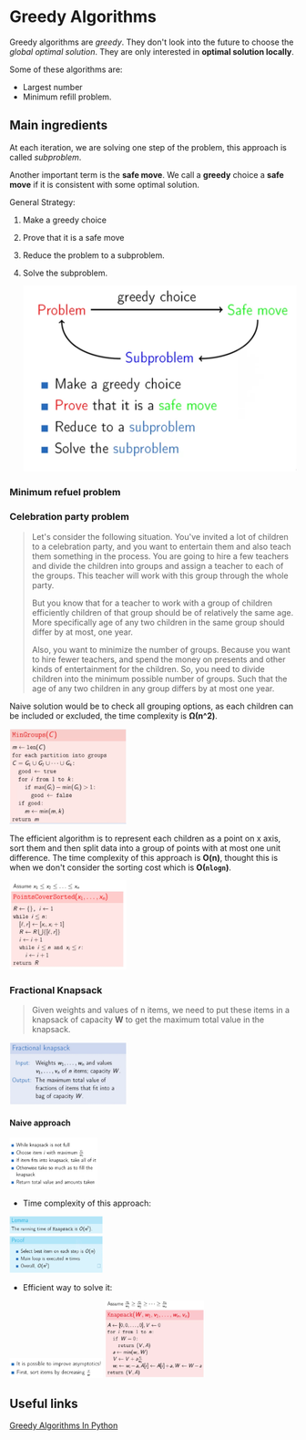 # Greedy Algorithms

Greedy algorithms are *greedy*. They don't look into the future to choose the *global optimal solution*. They are only interested in **optimal solution locally**.

Some of these algorithms are:

* Largest number
* Minimum refill problem.

## Main ingredients

At each iteration, we are solving one step of the problem, this approach is called *subproblem*.

Another important term is the **safe move**. We call a **greedy** choice a **safe move** if it is consistent with some optimal solution.

General Strategy:

1. Make a greedy choice

2. Prove that it is a safe move

3. Reduce the problem to a subproblem.

4. Solve the subproblem.

   <img src="assets/greedy-algorithm.png" style="zoom:50%">

### Minimum refuel problem

### Celebration party problem

> Let's consider the following situation. You've invited a lot of  children to a celebration party, and you want to entertain them and also  teach them something in the process. You are going to hire a few  teachers and divide the children into groups and assign a teacher to  each of the groups. This teacher will work with this group through the  whole party. 
>
> But you know that for a teacher to work with a group of children  efficiently children of that group should be of relatively the same age.  More specifically age of any two children in the same group should  differ by at most, one year. 
>
> Also, you want to minimize the number of groups. Because you want  to hire fewer teachers, and spend the money on presents and other kinds  of entertainment for the children. So, you need to divide children into  the minimum possible number of groups. Such that the age of any two  children in any group differs by at most one year.

Naive solution would be to check all grouping options, as each children can be included or excluded, the time complexity is **Ω(n^2)**.

<img src="assets/Screenshot from 2021-02-06 21-31-53.png" style="zoom:20%">

The efficient algorithm is to represent each children as a point on x axis, sort them and then split data into a group of points with at most one unit difference. The time complexity of this approach is **O(n)**, thought this is when we don't consider the sorting cost which is **O(`nlogn`)**.

<img src="assets/Screenshot from 2021-02-06 21-40-56.png" style="zoom:20%">

### Fractional Knapsack

> Given weights and values of n items, we need to put these items in a knapsack of capacity **W** to get the maximum total value in the knapsack.

<img src="assets/knapsack-01.png" style="zoom:20%">

#### Naive approach

<img src="assets/knapsack-02.png" style="zoom:15%">

* Time complexity of this approach:

<img src="assets/knapsack-03.png" style="zoom:16%">

* Efficient way to solve it:

<img src="assets/knapsack-04.png" style="zoom:16%">

<img src="assets/knapsack-05.png" style="zoom:17%">

## Useful links

[Greedy Algorithms In Python](https://skerritt.blog/greedy-algorithms/)
